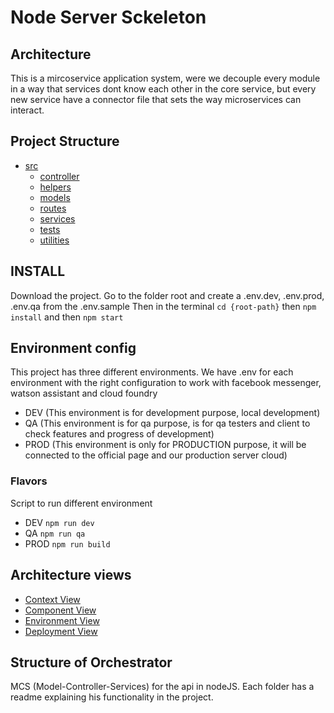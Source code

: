 # Node Server Sckeleton
## Architecture

This is a mircoservice application system, were we decouple every module in a way that services dont know each other in the core service, but every new service have a connector file that sets the way microservices can interact. 

## Project Structure

* [src](/src)
    * [controller](/src/controller)
    * [helpers](/src/helpers)
    * [models](/src/models)
    * [routes](/src/routes)
    * [services](/src/services)
    * [tests](/src/test)
    * [utilities](/src/utilities)

## INSTALL

Download the project.
Go to the folder root and create a .env.dev, .env.prod, .env.qa from the .env.sample
Then in the terminal `cd {root-path}` then `npm install` and then `npm start`

## Environment config

This project has three different environments. We have .env for each environment with the right configuration to work with facebook messenger, watson assistant and cloud foundry

 * DEV (This environment is for development purpose, local development) 
 * QA (This environment is for qa purpose, is for qa testers and client to check features and progress of development)
 * PROD (This environment is only for PRODUCTION purpose, it will be connected to the official page and our production server cloud)

### Flavors

Script to run different environment 

 * DEV `npm run dev` 
 * QA `npm run qa`
 * PROD `npm run build`


## Architecture views

* [Context View](https://drive.google.com/open?id=1TtiJi8aQNZ5esZzPIW4MyjwZFv2okeSk)
* [Component View](https://drive.google.com/open?id=1qK3m0pECUEZK-wQYTvJbsfbXalIC1vl_)
* [Environment View](https://drive.google.com/open?id=1LdhhIqNW4E7QOfWerw5E-Rv0CM67OCwA)
* [Deployment View](https://drive.google.com/open?id=1pUta9XNpeII044Ru0xDjwmRF6TKpFSYb)

## Structure of Orchestrator

MCS (Model-Controller-Services) for the api in nodeJS. Each folder has a readme explaining his functionality in the project.
